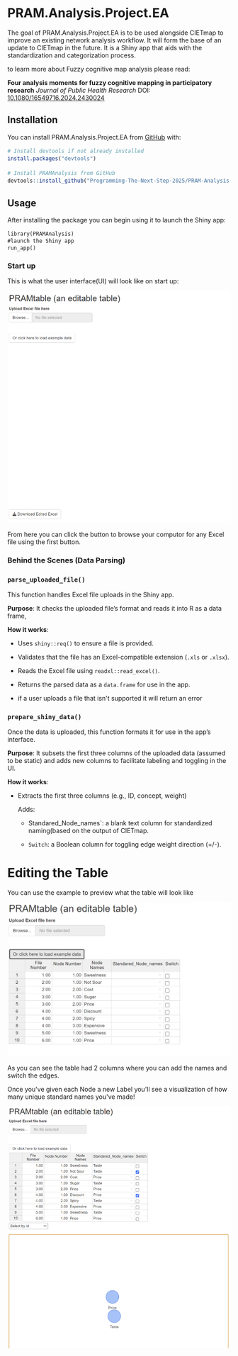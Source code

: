 # PRAM.Analysis.Project.EA

The goal of PRAM.Analysis.Project.EA is to be used alongside CIETmap to improve an existing network analysis workflow. It will form the base of an update to CIETmap in the future. It is a Shiny app that aids with the standardization and categorization process.

to learn more about Fuzzy cognitive map analysis please read:

**Four analysis moments for fuzzy cognitive mapping in participatory research** *Journal of Public Health Research* DOI: [10.1080/16549716.2024.2430024](https://www.tandfonline.com/doi/full/10.1080/16549716.2024.2430024?src=#abstract)

## Installation

You can install PRAM.Analysis.Project.EA from [GitHub](https://github.com/) with:

``` r
# Install devtools if not already installed
install.packages("devtools")

# Install PRAMAnalysis from GitHub
devtools::install_github("Programming-The-Next-Step-2025/PRAM-Analysis-Project-EA")
```

## Usage

After installing the package you can begin using it to launch the Shiny app:

```{r}
library(PRAMAnalysis)
#launch the Shiny app 
run_app()
```

### Start up

This is what the user interface(UI) will look like on start up:

![](Screenshots/Startup%20UI.png)

From here you can click the button to browse your computor for any Excel file using the first button.

### Behind the Scenes (Data Parsing)

### `parse_uploaded_file()`

This function handles Excel file uploads in the Shiny app.

**Purpose**: It checks the uploaded file’s format and reads it into R as a data frame,

**How it works**:

-   Uses `shiny::req()` to ensure a file is provided.

-   Validates that the file has an Excel-compatible extension (`.xls` or `.xlsx`).

-   Reads the Excel file using `readxl::read_excel()`.

-   Returns the parsed data as a `data.frame` for use in the app.

-   if a user uploads a file that isn't supported it will return an error

### `prepare_shiny_data()`

Once the data is uploaded, this function formats it for use in the app’s interface.

**Purpose**: It subsets the first three columns of the uploaded data (assumed to be static) and adds new columns to facilitate labeling and toggling in the UI.

**How it works**:

-   Extracts the first three columns (e.g., ID, concept, weight)

    Adds:

    -   Standared_Node_names\`: a blank text column for standardized naming(based on the output of CIETmap.

    -   `Switch`: a Boolean column for toggling edge weight direction (+/-).

# Editing the Table

You can use the example to preview what the table will look like

![](Screenshots/Example%20Ui.png)

As you can see the table had 2 columns where you can add the names and switch the edges.

Once you've given each Node a new Label you'll see a visualization of how many unique standard names you've made!

![](Screenshots/Filled%20in%20Example.png)
